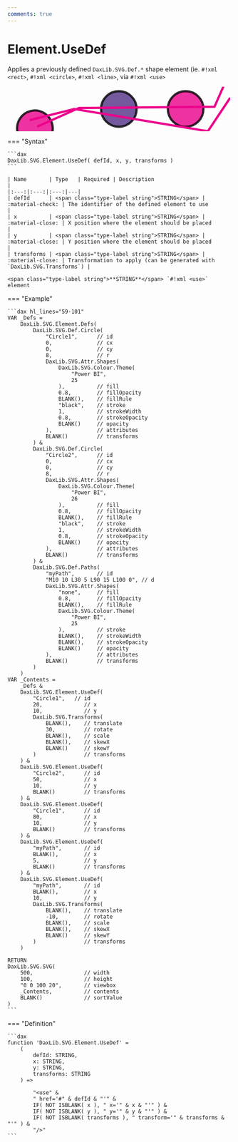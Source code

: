 ```yaml
---
comments: true
---
```


# Element.UseDef

Applies a previously defined `DaxLib.SVG.Def.*` shape element (ie. `#!xml <rect>`, `#!xml <circle>`, `#!xml <line>`, via `#!xml <use>`

<svg width='500' height='100' viewbox= '0 0 100 20' xmlns='http://www.w3.org/2000/svg'><defs><circle id='Circle1' cx='0' cy='0' r='8' fill='#EC008C' fill-opacity='0.8' stroke='black' stroke-width='1' stroke-opacity='0.8'  /><circle id='Circle2' cx='0' cy='0' r='8' fill='#533285' fill-opacity='0.8' stroke='black' stroke-width='1' stroke-opacity='0.8'  /><path id='myPath' d='M10 10 L30 5 L90 15 L100 0' fill='none' fill-opacity='0.8' stroke='#EC008C'  /></defs><use href='#Circle1' x='20' y='10' transform='rotate(30) '/><use href='#Circle2' x='50' y='10'/><use href='#Circle1' x='80' y='10'/><use href='#myPath' y='5'/><use href='#myPath' y='10' transform='rotate(-10) '/></svg>

=== "Syntax"

    ```dax
    DaxLib.SVG.Element.UseDef( defId, x, y, transforms )
    ```

    | Name       | Type   | Required | Description                                                        |
    |:---:|:---:|:---:|---|
    | defId      | <span class="type-label string">STRING</span> | :material-check: | The identifier of the defined element to use                      |
    | x          | <span class="type-label string">STRING</span> | :material-close: | X position where the element should be placed                     |
    | y          | <span class="type-label string">STRING</span> | :material-close: | Y position where the element should be placed                     |
    | transforms | <span class="type-label string">STRING</span> | :material-close: | Transformation to apply (can be generated with `DaxLib.SVG.Transforms`) |

    <span class="type-label string">**STRING**</span> `#!xml <use>` element

=== "Example"

    ```dax hl_lines="59-101"
    VAR _Defs =
        DaxLib.SVG.Element.Defs(
            DaxLib.SVG.Def.Circle(
                "Circle1",      // id
                0,              // cx
                0,              // cy
                8,              // r
                DaxLib.SVG.Attr.Shapes(
                    DaxLib.SVG.Colour.Theme(
                        "Power BI",
                        25
                    ),          // fill
                    0.8,        // fillOpacity
                    BLANK(),    // fillRule
                    "black",    // stroke
                    1,          // strokeWidth
                    0.8,        // strokeOpacity
                    BLANK()     // opacity
                ),              // attributes
                BLANK()         // transforms
            ) &
            DaxLib.SVG.Def.Circle(
                "Circle2",      // id
                0,              // cx
                0,              // cy
                8,              // r
                DaxLib.SVG.Attr.Shapes(
                    DaxLib.SVG.Colour.Theme(
                        "Power BI",
                        26
                    ),          // fill
                    0.8,        // fillOpacity
                    BLANK(),    // fillRule
                    "black",    // stroke
                    1,          // strokeWidth
                    0.8,        // strokeOpacity
                    BLANK()     // opacity
                ),              // attributes
                BLANK()         // transforms
            ) &
            DaxLib.SVG.Def.Paths(
                "myPath",       // id
                "M10 10 L30 5 L90 15 L100 0", // d
                DaxLib.SVG.Attr.Shapes(
                    "none",     // fill
                    0.8,        // fillOpacity
                    BLANK(),    // fillRule
                    DaxLib.SVG.Colour.Theme(
                        "Power BI",
                        25
                    ),          // stroke
                    BLANK(),    // strokeWidth
                    BLANK(),    // strokeOpacity
                    BLANK()     // opacity
                ),              // attributes
                BLANK()         // transforms
            )
        )
    VAR _Contents = 
        _Defs &
        DaxLib.SVG.Element.UseDef(
            "Circle1",   // id
            20,             // x
            10,             // y
            DaxLib.SVG.Transforms(
                BLANK(),    // translate
                30,         // rotate
                BLANK(),    // scale
                BLANK(),    // skewX
                BLANK()     // skewY
            )               // transforms
        ) &
        DaxLib.SVG.Element.UseDef(
            "Circle2",      // id
            50,             // x
            10,             // y
            BLANK()         // transforms
        ) &
        DaxLib.SVG.Element.UseDef(
            "Circle1",      // id
            80,             // x
            10,             // y
            BLANK()         // transforms
        ) &
        DaxLib.SVG.Element.UseDef(
            "myPath",       // id
            BLANK(),        // x
            5,              // y
            BLANK()         // transforms
        ) &
        DaxLib.SVG.Element.UseDef(
            "myPath",       // id
            BLANK(),        // x
            10,             // y
            DaxLib.SVG.Transforms(
                BLANK(),    // translate
                -10,        // rotate
                BLANK(),    // scale
                BLANK(),    // skewX
                BLANK()     // skewY
            )               // transforms
        )

    RETURN
    DaxLib.SVG.SVG(
        500,                // width
        100,                // height
        "0 0 100 20",       // viewbox
        _Contents,          // contents
        BLANK()             // sortValue
    )
    ```

=== "Definition"

    ```dax
    function 'DaxLib.SVG.Element.UseDef' = 
        (
            defId: STRING,
            x: STRING,
            y: STRING,
            transforms: STRING
        ) =>

            "<use" &
            " href='#" & defId & "'" &
            IF( NOT ISBLANK( x ), " x='" & x & "'" ) &
            IF( NOT ISBLANK( y ), " y='" & y & "'" ) &
            IF( NOT ISBLANK( transforms ), " transform='" & transforms & "'" ) & 
            "/>"
    ```